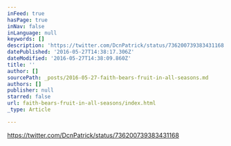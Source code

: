 ```yaml
---
inFeed: true
hasPage: true
inNav: false
inLanguage: null
keywords: []
description: 'https://twitter.com/DcnPatrick/status/736200739383431168'
datePublished: '2016-05-27T14:38:17.306Z'
dateModified: '2016-05-27T14:38:09.860Z'
title: ''
author: []
sourcePath: _posts/2016-05-27-faith-bears-fruit-in-all-seasons.md
authors: []
publisher: null
starred: false
url: faith-bears-fruit-in-all-seasons/index.html
_type: Article

---
```

https://twitter.com/DcnPatrick/status/736200739383431168